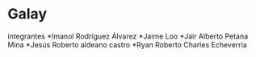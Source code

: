 # Galay
integrantes
*Imanol Rodríguez Álvarez
*Jaime Loo
*Jair Alberto Petana Mina
*Jesús Roberto aldeano castro
*Ryan Roberto Charles Echeverría

